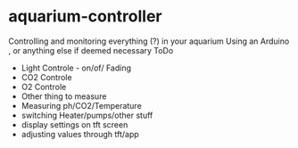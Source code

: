 # aquarium-controller
Controlling and monitoring everything (?) in your aquarium
Using an Arduino , or anything else if deemed necessary
ToDo
- Light Controle - on/of/ Fading
- CO2 Controle
- O2 Controle
- Other thing to measure
- Measuring ph/CO2/Temperature
- switching Heater/pumps/other stuff
- display settings on tft screen
- adjusting values through tft/app
